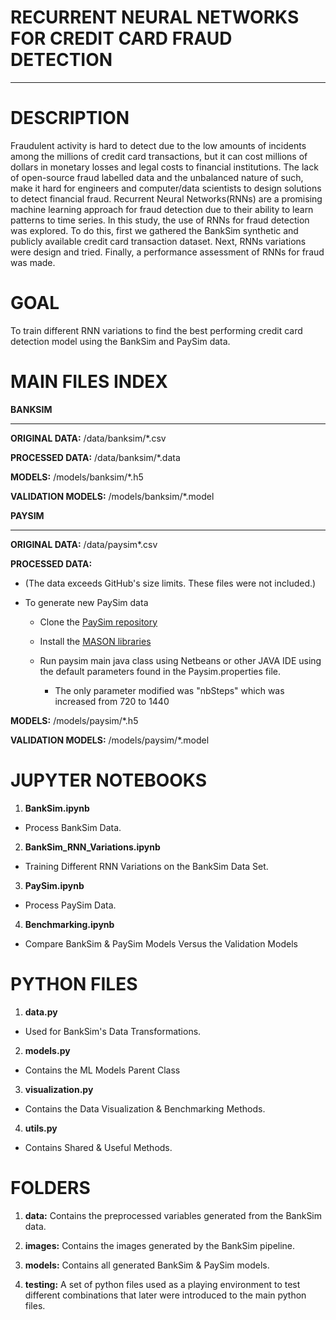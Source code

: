 
# RECURRENT NEURAL NETWORKS FOR CREDIT CARD FRAUD DETECTION
_______

# DESCRIPTION

Fraudulent activity is hard to detect due to the low amounts of incidents among the millions  of credit  card transactions,  but  it can  cost millions  of dollars  in  monetary losses and legal costs to financial institutions.  The lack of open-source fraud labelled data and the unbalanced nature of such, make it hard for engineers and computer/data scientists  to  design  solutions  to  detect  financial  fraud.   Recurrent  Neural  Networks(RNNs) are a promising machine learning approach for fraud detection due to their ability to learn patterns to time series.  In this study, the use of RNNs for fraud detection  was  explored.   To  do  this,  first  we  gathered  the  BankSim  synthetic  and publicly available credit card transaction dataset.  Next, RNNs variations were design and tried.  Finally, a performance assessment of RNNs for fraud was made.

# GOAL

To train different RNN variations to find the best performing credit card detection model using the BankSim and PaySim data.

# MAIN FILES INDEX

**BANKSIM**
____

**ORIGINAL DATA:**  /data/banksim/\*.csv

**PROCESSED DATA:**  /data/banksim/\*.data

**MODELS:** /models/banksim/\*.h5

**VALIDATION MODELS:** /models/banksim/\*.model

**PAYSIM**
____
**ORIGINAL DATA:**  /data/paysim\*.csv

**PROCESSED DATA:**

*  (The data exceeds GitHub's size limits. These files were not included.) 

* To generate new PaySim data

	* Clone the [PaySim repository](https://github.com/EdgarLopezPhD/PaySim)
	
	* Install the [MASON libraries](https://cs.gmu.edu/~eclab/projects/mason/)
	
	* Run paysim main java class using Netbeans or other JAVA IDE using the default parameters found in the Paysim.properties file.
	
		* The only parameter modified was "nbSteps" which was increased from 720 to 1440
		
**MODELS:** /models/paysim/\*.h5

**VALIDATION MODELS:** /models/paysim\/*.model

# JUPYTER NOTEBOOKS

1. **BankSim.ipynb**

- Process BankSim Data.

2. **BankSim_RNN_Variations.ipynb**

- Training Different RNN Variations on the BankSim Data Set. 

3. **PaySim.ipynb**

- Process PaySim Data.

4. **Benchmarking.ipynb**

- Compare BankSim & PaySim Models Versus the Validation Models

# PYTHON FILES

1. **data.py**

- Used for BankSim's Data Transformations.

2. **models.py**

-  Contains the ML Models Parent Class

3. **visualization.py**

- Contains the Data Visualization & Benchmarking Methods.

4. **utils.py**

- Contains Shared & Useful Methods.

# FOLDERS

1. **data:** Contains the preprocessed variables generated from the BankSim data.

2. **images:** Contains the images generated by the BankSim pipeline.

3. **models:** Contains all generated BankSim & PaySim models.

4. **testing:** A set of python files used as a playing environment to test different combinations that later were introduced to the main python files.

